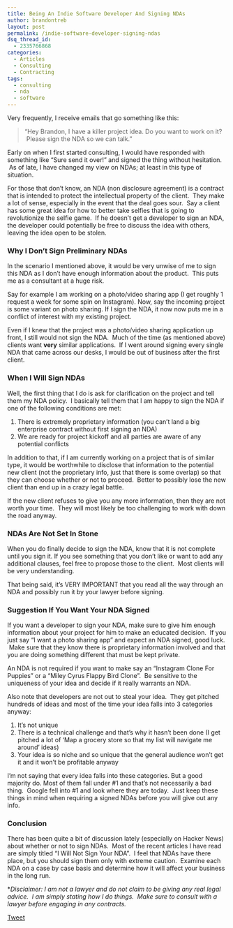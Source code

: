 ```yaml
---
title: Being An Indie Software Developer And Signing NDAs
author: brandontreb
layout: post
permalink: /indie-software-developer-signing-ndas
dsq_thread_id:
  - 2335766868
categories:
  - Articles
  - Consulting
  - Contracting
tags:
  - consulting
  - nda
  - software
---
```

Very frequently, I receive emails that go something like this:

> &#8220;Hey Brandon, I have a killer project idea. Do you want to work on it?  Please sign the NDA so we can talk.&#8221;

Early on when I first started consulting, I would have responded with something like &#8220;Sure send it over!&#8221; and signed the thing without hesitation.  As of late, I have changed my view on NDAs; at least in this type of situation.

For those that don&#8217;t know, an NDA (non disclosure agreement) is a contract that is intended to protect the intellectual property of the client.  They make a lot of sense, especially in the event that the deal goes sour.  Say a client has some great idea for how to better take selfies that is going to revolutionize the selfie game.  If he doesn&#8217;t get a developer to sign an NDA, the developer could potentially be free to discuss the idea with others, leaving the idea open to be stolen.

### Why I Don&#8217;t Sign Preliminary NDAs

In the scenario I mentioned above, it would be very unwise of me to sign this NDA as I don&#8217;t have enough information about the product.  This puts me as a consultant at a huge risk.

Say for example I am working on a photo/video sharing app (I get roughly 1 request a week for some spin on Instagram). Now, say the incoming project is some variant on photo sharing. If I sign the NDA, it now now puts me in a conflict of interest with my existing project.

Even if I knew that the project was a photo/video sharing application up front, I still would not sign the NDA.  Much of the time (as mentioned above) clients want **very** similar applications.  If I went around signing every single NDA that came across our desks, I would be out of business after the first client.

### When I Will Sign NDAs

Well, the first thing that I do is ask for clarification on the project and tell them my NDA policy.  I basically tell them that I am happy to sign the NDA if one of the following conditions are met:

  1. There is extremely proprietary information (you can&#8217;t land a big enterprise contract without first signing an NDA)
  2. We are ready for project kickoff and all parties are aware of any potential conflicts

In addition to that, if I am currently working on a project that is of similar type, it would be worthwhile to disclose that information to the potential new client (not the proprietary info, just that there is some overlap) so that they can choose whether or not to proceed.  Better to possibly lose the new client than end up in a crazy legal battle.

If the new client refuses to give you any more information, then they are not worth your time.  They will most likely be too challenging to work with down the road anyway.

### NDAs Are Not Set In Stone

When you do finally decide to sign the NDA, know that it is not complete until you sign it. If you see something that you don&#8217;t like or want to add any additional clauses, feel free to propose those to the client.  Most clients will be very understanding.

That being said, it&#8217;s VERY IMPORTANT that you read all the way through an NDA and possibly run it by your lawyer before signing.

### Suggestion If You Want Your NDA Signed

If you want a developer to sign your NDA, make sure to give him enough information about your project for him to make an educated decision.  If you just say &#8220;I want a photo sharing app&#8221; and expect an NDA signed, good luck.  Make sure that they know there is proprietary information involved and that you are doing something different that must be kept private.

An NDA is not required if you want to make say an &#8220;Instagram Clone For Puppies&#8221; or a &#8220;Miley Cyrus Flappy Bird Clone&#8221;.  Be sensitive to the uniqueness of your idea and decide if it really warrants an NDA.

Also note that developers are not out to steal your idea.  They get pitched hundreds of ideas and most of the time your idea falls into 3 categories anyway:

  1. It&#8217;s not unique
  2. There is a technical challenge and that&#8217;s why it hasn&#8217;t been done (I get pitched a lot of &#8216;Map a grocery store so that my list will navigate me around&#8217; ideas)
  3. Your idea is so niche and so unique that the general audience won&#8217;t get it and it won&#8217;t be profitable anyway

I&#8217;m not saying that every idea falls into these categories. But a good majority do. Most of them fall under #1 and that&#8217;s not necessarily a bad thing.  Google fell into #1 and look where they are today.  Just keep these things in mind when requiring a signed NDAs before you will give out any info.

### Conclusion

There has been quite a bit of discussion lately (especially on Hacker News) about whether or not to sign NDAs.  Most of the recent articles I have read are simply titled &#8220;I Will Not Sign Your NDA&#8221;.  I feel that NDAs have there place, but you should sign them only with extreme caution.  Examine each NDA on a case by case basis and determine how it will affect your business in the long run.

**Disclaimer: I am not a lawyer and do not claim to be giving any real legal advice.  I am simply stating how I do things.  Make sure to consult with a lawyer before engaging in any contracts.*

<div style="">
  <a href="http://twitter.com/share" class="twitter-share-button" data-count="horizontal" data-text="Being An Indie Software Developer And Signing NDAs" data-url="http://brandontreb.com/indie-software-developer-signing-ndas"  data-via="brandontreb" data-related="brandontreb:">Tweet</a>
</div>